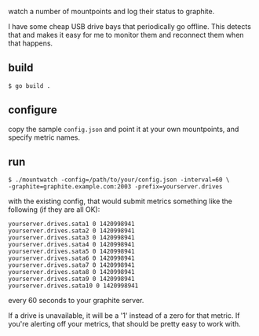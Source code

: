 watch a number of mountpoints and log their
status to graphite.

I have some cheap USB drive bays that periodically go offline. This
detects that and makes it easy for me to monitor them and reconnect
them when that happens.

## build

    $ go build .


## configure

copy the sample `config.json` and point it at your own mountpoints,
and specify metric names.

## run

    $ ./mountwatch -config=/path/to/your/config.json -interval=60 \
    -graphite=graphite.example.com:2003 -prefix=yourserver.drives

with the existing config, that would submit metrics something like the
following (if they are all OK):

    yourserver.drives.sata1 0 1420998941
    yourserver.drives.sata2 0 1420998941
    yourserver.drives.sata3 0 1420998941
    yourserver.drives.sata4 0 1420998941
    yourserver.drives.sata5 0 1420998941
    yourserver.drives.sata6 0 1420998941
    yourserver.drives.sata7 0 1420998941
    yourserver.drives.sata8 0 1420998941
    yourserver.drives.sata9 0 1420998941
    yourserver.drives.sata10 0 1420998941

every 60 seconds to your graphite server.

If a drive is unavailable, it will be a '1' instead of a zero for that
metric. If you're alerting off your metrics, that should be pretty
easy to work with.

